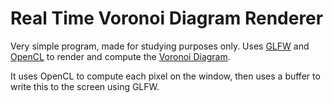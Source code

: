 # Real Time Voronoi Diagram Renderer

Very simple program, made for studying purposes only.
Uses [GLFW](https://www.glfw.org) and [OpenCL](https://www.khronos.org/opencl/) to render and compute the [Voronoi Diagram](https://en.wikipedia.org/wiki/Voronoi_diagram).

It uses OpenCL to compute each pixel on the window, then uses a buffer to write this to the screen using GLFW.
